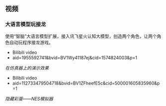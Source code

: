 ## 视频

### 大语言模型玩接龙

使用“智脑”大语言模型扩展，接入讯飞星火认知大模型，创造两个角色，让两个角色自动玩程序接龙游戏。

- Bilibili video
- aid=1955592741&bvid=BV1Wy41187ej&cid=1574824003&p=1

_在仿真器上的演示效果_

- Bilibili video
- aid=112733479504718&bvid=BV1ZFheefE5c&cid=500001605835960&p=1

_隐藏彩蛋——NES模拟器_
